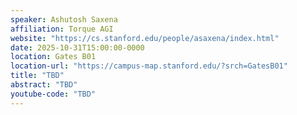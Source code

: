 ```yaml
---
speaker: Ashutosh Saxena
affiliation: Torque AGI
website: "https://cs.stanford.edu/people/asaxena/index.html"
date: 2025-10-31T15:00:00-0000
location: Gates B01
location-url: "https://campus-map.stanford.edu/?srch=GatesB01"
title: "TBD"
abstract: "TBD"
youtube-code: "TBD"
---
```

